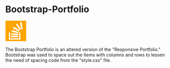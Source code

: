 # Bootstrap-Portfolio

![img](./assets/images/stackoverflow.png)

The Bootstrap Portfolio is an altered version of the "Responsive Portfolio." Bootstrap was used to space out the items with columns and rows to lessen the need of spacing code from the "style.css" file.